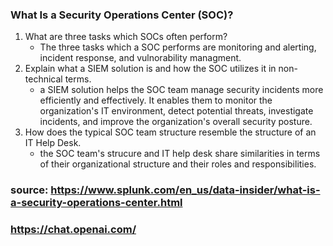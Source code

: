### What Is a Security Operations Center (SOC)?
1) What are three tasks which SOCs often perform?
    - The three tasks which a SOC performs are monitoring and alerting, incident response, and vulnorability managment.  
2) Explain what a SIEM solution is and how the SOC utilizes it in non-technical terms.
    - a SIEM solution helps the SOC team manage security incidents more efficiently and effectively. It enables them to monitor the organization's IT environment, detect potential threats, investigate incidents, and improve the organization's overall security posture.
3) How does the typical SOC team structure resemble the structure of an IT Help Desk.
    - the SOC team's strucure and IT help desk share similarities in terms of their organizational structure and their roles and responsibilities.
### source: https://www.splunk.com/en_us/data-insider/what-is-a-security-operations-center.html 
### https://chat.openai.com/ 